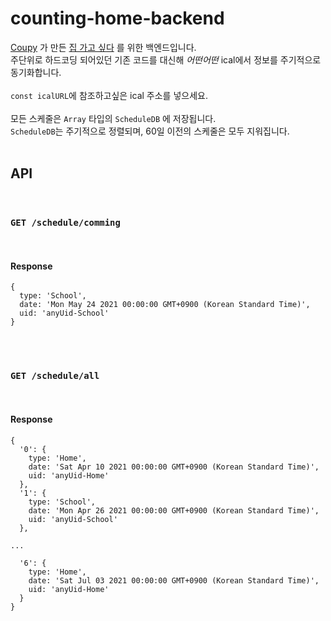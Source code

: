 # counting-home-backend
[Coupy](https://github.com/HyeokjinKang) 가 만든 [집 가고 싶다](https://github.com/HyeokjinKang/counting-home) 를 위한 백엔드입니다. <br>
주단위로 하드코딩 되어있던 기존 코드를 대신해 _어떤어떤_ ical에서 정보를 주기적으로 동기화합니다.<br><br>
`const icalURL`에 참조하고싶은 ical 주소를 넣으세요.<br><br>
모든 스케줄은 `Array` 타입의 `ScheduleDB` 에 저장됩니다.<br>
`ScheduleDB`는 주기적으로 정렬되며, 60일 이전의 스케줄은 모두 지워집니다.
<br><br>
## API
<br>

### `GET /schedule/comming`
<br>

#### Response
```{.JSON}
{  
  type: 'School',
  date: 'Mon May 24 2021 00:00:00 GMT+0900 (Korean Standard Time)',
  uid: 'anyUid-School'  
}
```
<br><br>
### `GET /schedule/all`
<br>

#### Response
```{.JSON}
{
  '0': {
    type: 'Home',
    date: 'Sat Apr 10 2021 00:00:00 GMT+0900 (Korean Standard Time)',
    uid: 'anyUid-Home'
  },
  '1': {
    type: 'School',
    date: 'Mon Apr 26 2021 00:00:00 GMT+0900 (Korean Standard Time)',
    uid: 'anyUid-School'
  },

...

  '6': {
    type: 'Home',
    date: 'Sat Jul 03 2021 00:00:00 GMT+0900 (Korean Standard Time)',
    uid: 'anyUid-Home'
  }
}
```